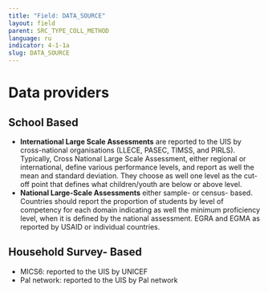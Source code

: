 ```yaml
---
title: "Field: DATA_SOURCE"
layout: field
parent: SRC_TYPE_COLL_METHOD
language: ru
indicator: 4-1-1a
slug: DATA_SOURCE
---
```

# Data providers

## School Based

* **International Large Scale Assessments** are reported to the UIS by cross-national organisations (LLECE, PASEC, TIMSS, and PIRLS). Typically, Cross National Large Scale Assessment, either regional or international, define various performance levels, and report as well the mean and standard deviation. They choose as well one level as the cut-off point that defines what children/youth are below or above level.
* **National Large-Scale Assessments** either sample- or census- based. Countries should report the proportion of students by level of competency for each domain indicating as well the minimum proficiency level, when it is defined by the national assessment. EGRA and EGMA as reported by USAID or individual countries.

## Household Survey- Based

* MICS6: reported to the UIS by UNICEF
* Pal network: reported to the UIS by Pal network

